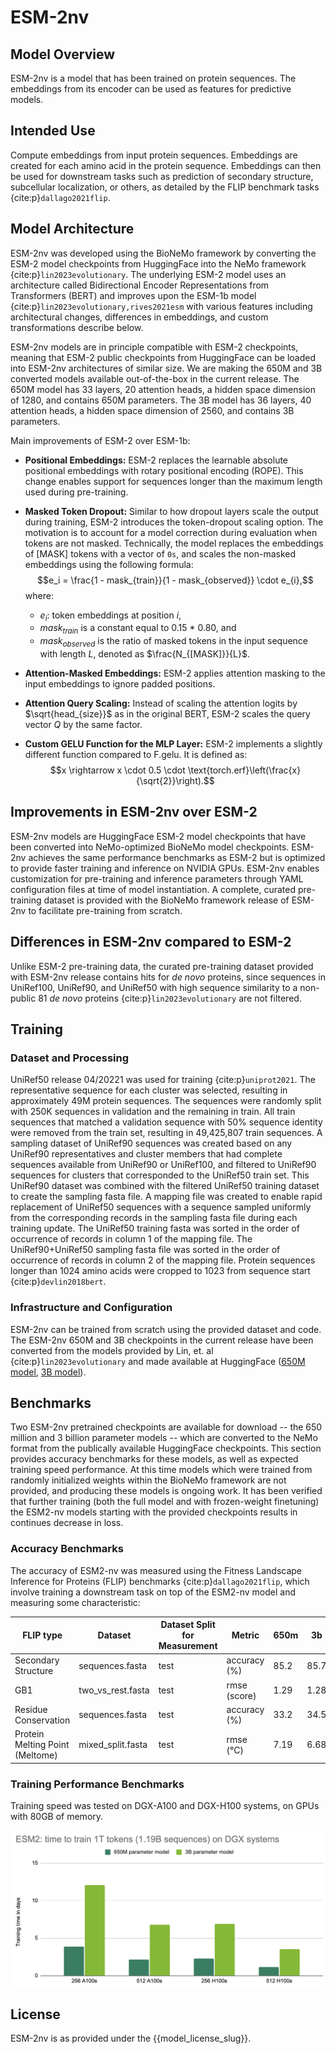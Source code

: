 # ESM-2nv

## Model Overview

ESM-2nv is a model that has been trained on protein sequences. The embeddings from its encoder can be used as features for predictive models.

## Intended Use

Compute embeddings from input protein sequences. Embeddings are created for each amino acid in the protein sequence. Embeddings can then be used for downstream tasks such as prediction of secondary structure, subcellular localization, or others, as detailed by the FLIP benchmark tasks {cite:p}`dallago2021flip`.

## Model Architecture

ESM-2nv was developed using the BioNeMo framework by converting the ESM-2 model checkpoints from HuggingFace into the NeMo framework {cite:p}`lin2023evolutionary`. The underlying ESM-2 model uses an architecture called Bidirectional Encoder Representations from Transformers (BERT) and improves upon the ESM-1b model {cite:p}`lin2023evolutionary,rives2021esm` with various features including architectural changes, differences in embeddings, and custom transformations describe below.

ESM-2nv models are in principle compatible with ESM-2 checkpoints, meaning that ESM-2 public checkpoints from HuggingFace can be loaded into ESM-2nv architectures of similar size. We are making the 650M and 3B converted models available out-of-the-box in the current release. The 650M model has 33 layers, 20 attention heads, a hidden space dimension of 1280, and contains 650M parameters. The 3B model has 36 layers, 40 attention heads, a hidden space dimension of 2560, and contains 3B parameters.

Main improvements of ESM-2 over ESM-1b:
- **Positional Embeddings:** ESM-2 replaces the learnable absolute positional embeddings with rotary positional encoding (ROPE). This change enables support for sequences longer than the maximum length used during pre-training.

- **Masked Token Dropout:** Similar to how dropout layers scale the output during training, ESM-2 introduces the token-dropout scaling option. The motivation is to account for a model correction during evaluation when tokens are not masked. Technically, the model replaces the embeddings of [MASK] tokens with a vector of `0s`, and scales the non-masked embeddings using the following formula:
  $$e_i = \frac{1 - mask_{train}}{1 - mask_{observed}} \cdot e_{i},$$
  where:
  - $e_i$: token embeddings at position $i$,
  - $mask_{train}$ is a constant equal to 0.15 * 0.80, and
  - $mask_{observed}$ is the ratio of masked tokens in the input sequence with length $L$, denoted as $\frac{N_{[MASK]}}{L}$.

- **Attention-Masked Embeddings:** ESM-2 applies attention masking to the input embeddings to ignore padded positions.

- **Attention Query Scaling:** Instead of scaling the attention logits by $\sqrt{head_{size}}$ as in the original BERT, ESM-2 scales the query vector $Q$ by the same factor.

- **Custom GELU Function for the MLP Layer:** ESM-2 implements a slightly different function compared to F.gelu. It is defined as:
  $$x \rightarrow x \cdot 0.5 \cdot \text{torch.erf}\left(\frac{x}{\sqrt{2}}\right).$$

## Improvements in ESM-2nv over ESM-2

ESM-2nv models are HuggingFace ESM-2 model checkpoints that have been converted into NeMo-optimized BioNeMo model checkpoints.
ESM-2nv achieves the same performance benchmarks as ESM-2 but is optimized to provide faster training and inference on NVIDIA GPUs.
ESM-2nv enables customization for pre-training and inference parameters through YAML configuration files at time of model instantiation.
A complete, curated pre-training dataset is provided with the BioNeMo framework release of ESM-2nv to facilitate pre-training from scratch.

## Differences in ESM-2nv compared to ESM-2

Unlike ESM-2 pre-training data, the curated pre-training dataset provided with ESM-2nv release contains hits for *de novo* proteins, since sequences in UniRef100, UniRef90, and UniRef50 with high sequence similarity to a non-public 81 *de novo* proteins {cite:p}`lin2023evolutionary` are not filtered.

## Training

### Dataset and Processing

UniRef50 release 04/20221 was used for training {cite:p}`uniprot2021`. The representative sequence for each cluster was selected, resulting in approximately 49M protein sequences. The sequences were randomly split with 250K sequences in validation and the remaining in train. All train sequences that matched a validation sequence with 50% sequence identity were removed from the train set, resulting in 49,425,807 train sequences. A sampling dataset of UniRef90 sequences was created based on any UniRef90 representatives and cluster members that had complete sequences available from UniRef90 or UniRef100, and filtered to UniRef90 sequences for clusters that corresponded to the UniRef50 train set. This UniRef90 dataset was combined with the filtered UniRef50 training dataset to create the sampling fasta file. A mapping file was created to enable rapid replacement of UniRef50 sequences with a sequence sampled uniformly from the corresponding records in the sampling fasta file during each training update. The UniRef50 training fasta was sorted in the order of occurrence of records in column 1 of the mapping file. The UniRef90+UniRef50 sampling fasta file was sorted in the order of occurrence of records in column 2 of the mapping file.
Protein sequences longer than 1024 amino acids were cropped to 1023 from sequence start {cite:p}`devlin2018bert`.

### Infrastructure and Configuration

ESM-2nv can be trained from scratch using the provided dataset and code. The ESM-2nv 650M and 3B checkpoints in the current release have been converted from the models provided by Lin, et. al {cite:p}`lin2023evolutionary` and made available at HuggingFace ([650M model](https://huggingface.co/facebook/esm2_t33_650M_UR50D), [3B model](https://huggingface.co/facebook/esm2_t36_3B_UR50D)).

## Benchmarks

Two ESM-2nv pretrained checkpoints are available for download -- the 650 million and 3 billion parameter models -- which are converted to the NeMo format from the publically available HuggingFace checkpoints. This section provides accuracy benchmarks for these models, as well as expected training speed performance. At this time models which were trained from randomly initialized weights within the BioNeMo framework are not provided, and producing these models is ongoing work. It has been verified that further training (both the full model and with frozen-weight finetuning) the ESM2-nv models starting with the provided checkpoints results in continues decrease in loss.

### Accuracy Benchmarks

The accuracy of ESM2-nv was measured using the Fitness Landscape Inference for Proteins (FLIP) benchmarks {cite:p}`dallago2021flip`, which involve training a downstream task on top of the ESM2-nv model and measuring some characteristic:

| FLIP type                       | Dataset           | Dataset Split for Measurement | Metric              | 650m  | 3b   |
|---------------------------------|-------------------|-------------------------------|---------------------|-------|------|
| Secondary Structure             | sequences.fasta   | test                          | accuracy (%)        | 85.2  | 85.7 |
| GB1                             | two_vs_rest.fasta | test                          | rmse (score)        | 1.29  | 1.28 |
| Residue Conservation            | sequences.fasta   | test                          | accuracy (%)        | 33.2  | 34.5 |
| Protein Melting Point (Meltome) | mixed_split.fasta | test                          | rmse (&deg;C)       | 7.19  | 6.68 |


### Training Performance Benchmarks

Training speed was tested on DGX-A100 and DGX-H100 systems, on GPUs with 80GB of memory.

![ESM2 benchmarks](../../readme-images/esm2_days_to_train.png)

## License

ESM-2nv is as provided under the {{model_license_slug}}.
